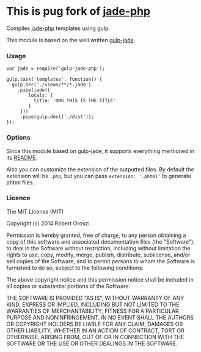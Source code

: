 This is pug fork of [jade-php](https://github.com/viniwrubleski/jade-php)
=============

Compiles [jade-php](https://github.com/viniwrubleski/jade-php) templates using gulp.

This module is based on the well written [gulp-jade](https://github.com/phated/gulp-jade).

### Usage

    var jade = require('gulp-jade-php');

    gulp.task('templates', function() {
      gulp.src('./views/**/*.jade')
        .pipe(jade({
            locals: {
              title: 'OMG THIS IS THE TITLE'
            }
         }))
         .pipe(gulp.dest('./dist'));
    });

### Options

Since this module based on gulp-jade, it supports everything mentioned in its [README](https://github.com/phated/gulp-jade#options).

Also you can customize the extension of the outputted files. By default the extension will be `.php`, but you can pass `extension: '.phtml'` to generate phtml files.

### Licence

The MIT License (MIT)

Copyright (c) 2014 Róbert Oroszi

Permission is hereby granted, free of charge, to any person obtaining a copy
of this software and associated documentation files (the "Software"), to deal
in the Software without restriction, including without limitation the rights
to use, copy, modify, merge, publish, distribute, sublicense, and/or sell
copies of the Software, and to permit persons to whom the Software is
furnished to do so, subject to the following conditions:

The above copyright notice and this permission notice shall be included in all
copies or substantial portions of the Software.

THE SOFTWARE IS PROVIDED "AS IS", WITHOUT WARRANTY OF ANY KIND, EXPRESS OR
IMPLIED, INCLUDING BUT NOT LIMITED TO THE WARRANTIES OF MERCHANTABILITY,
FITNESS FOR A PARTICULAR PURPOSE AND NONINFRINGEMENT. IN NO EVENT SHALL THE
AUTHORS OR COPYRIGHT HOLDERS BE LIABLE FOR ANY CLAIM, DAMAGES OR OTHER
LIABILITY, WHETHER IN AN ACTION OF CONTRACT, TORT OR OTHERWISE, ARISING FROM,
OUT OF OR IN CONNECTION WITH THE SOFTWARE OR THE USE OR OTHER DEALINGS IN THE
SOFTWARE.
